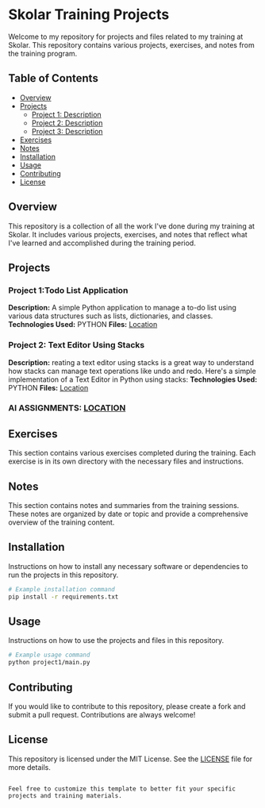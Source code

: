 
# Skolar Training Projects

Welcome to my repository for projects and files related to my training at Skolar. This repository contains various projects, exercises, and notes from the training program.

## Table of Contents

- [Overview](#overview)
- [Projects](#projects)
  - [Project 1: Description](#project-1-description)
  - [Project 2: Description](#project-2-description)
  - [Project 3: Description](#project-3-description)
- [Exercises](#exercises)
- [Notes](#notes)
- [Installation](#installation)
- [Usage](#usage)
- [Contributing](#contributing)
- [License](#license)

## Overview

This repository is a collection of all the work I've done during my training at Skolar. It includes various projects, exercises, and notes that reflect what I've learned and accomplished during the training period.

## Projects

### Project 1:Todo List Application
**Description:** A simple Python application to manage a to-do list using various data structures such as lists, dictionaries, and classes.
**Technologies Used:** PYTHON
**Files:** [Location](DS/project/project-1.md)

### Project 2: Text Editor Using Stacks
**Description:** reating a text editor using stacks is a great way to understand how stacks can manage text operations like undo and redo. Here's a simple implementation of a Text Editor in Python using stacks: 
**Technologies Used:** PYTHON 
**Files:** [Location](DS/project/project-2.md)

### AI ASSIGNMENTS: [LOCATION](https://github.com/AkhilsaiSammeta/skolar)

## Exercises

This section contains various exercises completed during the training. Each exercise is in its own directory with the necessary files and instructions.

## Notes

This section contains notes and summaries from the training sessions. These notes are organized by date or topic and provide a comprehensive overview of the training content.

## Installation

Instructions on how to install any necessary software or dependencies to run the projects in this repository.

```bash
# Example installation command
pip install -r requirements.txt
```

## Usage

Instructions on how to use the projects and files in this repository.

```bash
# Example usage command
python project1/main.py
```

## Contributing

If you would like to contribute to this repository, please create a fork and submit a pull request. Contributions are always welcome!

## License

This repository is licensed under the MIT License. See the [LICENSE](LICENSE) file for more details.
```

Feel free to customize this template to better fit your specific projects and training materials.
